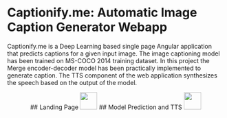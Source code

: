 # Captionify.me: Automatic Image Caption Generator Webapp
Captionify.me is a Deep Learning based single page Angular application that predicts captions for a given input image. The image captioning model has been trained on MS-COCO 2014 training dataset. In this project the Merge encoder-decoder model has been practically implemented to generate caption. The TTS component of the web application synthesizes the speech based on the output of the model.
<div align='center'>
## Landing Page
<img src="uploads/1.gif" width="40" height="40" />
## Model Prediction and TTS
<img src="uploads/2.gif" width="40" height="40" />
</div>

